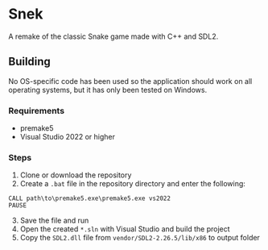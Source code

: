 # Snek
 
A remake of the classic Snake game made with C++ and SDL2.

## Building

No OS-specific code has been used so the application should work on all operating systems, but it has only been tested on Windows.

### Requirements

- premake5
- Visual Studio 2022 or higher

### Steps

1. Clone or download the repository
2. Create a `.bat` file in the repository directory and enter the following:

```
CALL path\to\premake5.exe\premake5.exe vs2022
PAUSE
```

3. Save the file and run
4. Open the created `*.sln` with Visual Studio and build the project
5. Copy the `SDL2.dll` file from `vendor/SDL2-2.26.5/lib/x86` to output folder
